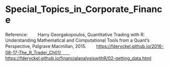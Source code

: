 # Special_Topics_in_Corporate_Finance
Reference:　　
Harry Georgakopoulos, Quantitative Trading with R: Understanding Mathematical and Computational Tools from a Quant’s Perspective, Palgrave Macmillan, 2015.　　
https://fderyckel.github.io/2016-08-17-The_R_Trader_Ch01/　　
https://fderyckel.github.io/financialanalysiswithR/02-getting_data.html
